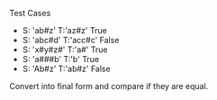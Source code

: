 Test Cases

* S: 'ab#z' T:'az#z'   True
* S: 'abc#d' T:'acc#c' False
* S: 'x#y#z#' T:'a#'   True
* S: 'a###b' T:'b'   True
* S: 'Ab#z' T:'ab#z'  False

Convert into final form and compare if they are equal. 


